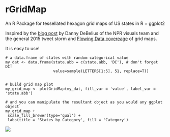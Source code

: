 # rGridMap
An R Package for tessellated hexagon grid maps of US states in R + ggplot2

Inspired by the [blog post](http://blog.apps.npr.org/2015/05/11/hex-tile-maps.html) by Danny DeBelius of the NPR visuals team and the general 2015 tweet storm and [Flowing Data covereage](https://flowingdata.com/2015/05/12/the-great-grid-map-debate-of-2015/) of grid maps.

It is easy to use!

    # a data.frame of states with random categorical value
    my_dat <- data.frame(state.abb = c(state.abb, 'DC'), # don't forget DC!
                         value=sample(LETTERS[1:5], 51, replace=T))


    # build grid map plot
    my_grid_map <- plotGridMap(my_dat, fill_var = 'value', label_var = 'state.abb')

    # and you can manipulate the resultant object as you would any ggplot object
    my_grid_map +
     scale_fill_brewer(type='qual') +
     labs(title = 'States by Category', fill = 'Category')


![](https://raw.github.com/arvi1000/rGridMap/master/example/rGridMap_example.png)
